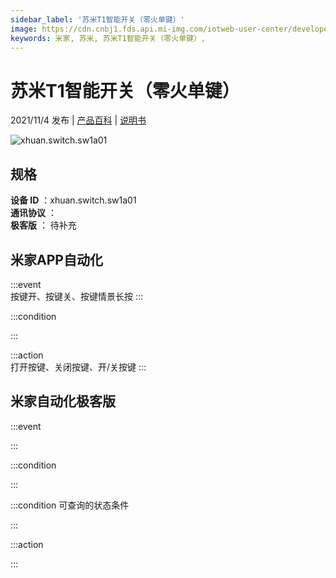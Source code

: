 ```yaml
---
sidebar_label: '苏米T1智能开关（零火单键）'
image: https://cdn.cnbj1.fds.api.mi-img.com/iotweb-user-center/developer_1679048027355UkAtSdsc.png?GalaxyAccessKeyId=AKVGLQWBOVIRQ3XLEW&Expires=9223372036854775807&Signature=luOFi0O4ygZpiyHF/M4kRYXuP3M=
keywords: 米家, 苏米, 苏米T1智能开关（零火单键）, 
---
```

# 苏米T1智能开关（零火单键）

2021/11/4 发布 | [产品百科](https://home.mi.com/webapp/content/baike/product/index.html?model=xhuan.switch.sw1a01/) | [说明书](https://home.mi.com/views/introduction.html?model=xhuan.switch.sw1a01&region=cn)

![xhuan.switch.sw1a01](https://cdn.cnbj1.fds.api.mi-img.com/iotweb-user-center/developer_1679048027355UkAtSdsc.png?GalaxyAccessKeyId=AKVGLQWBOVIRQ3XLEW&Expires=9223372036854775807&Signature=luOFi0O4ygZpiyHF/M4kRYXuP3M=)

## 规格  
> 
**设备 ID** ：xhuan.switch.sw1a01  
**通讯协议** ：  
**极客版**  ： 待补充 


## 米家APP自动化  

:::event  
按键开、按键关、按键情景长按
:::

:::condition  

:::

:::action   
打开按键、关闭按键、开/关按键
:::

## 米家自动化极客版  

:::event  

:::

:::condition  

:::

:::condition 可查询的状态条件  

:::

:::action  

:::

        

